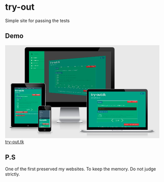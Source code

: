 # try-out

Simple site for passing the tests

## Demo

![try-out.tk](docs/try-out.png)
[try-out.tk](http://try-out.tk/)

## P.S

One of the first preserved my websites. To keep the memory.
Do not judge strictly.
